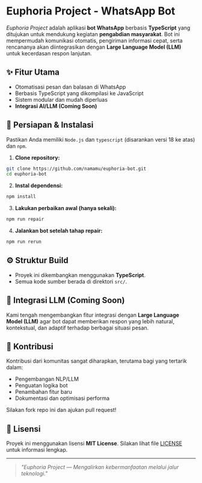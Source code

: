 
# Euphoria Project - WhatsApp Bot

_Euphoria Project_ adalah aplikasi **bot WhatsApp** berbasis **TypeScript** yang ditujukan untuk mendukung kegiatan **pengabdian masyarakat**. Bot ini mempermudah komunikasi otomatis, pengiriman informasi cepat, serta rencananya akan diintegrasikan dengan **Large Language Model (LLM)** untuk kecerdasan respon lanjutan.

## ✨ Fitur Utama

-  Otomatisasi pesan dan balasan di WhatsApp
-  Berbasis TypeScript yang dikompilasi ke JavaScript
-  Sistem modular dan mudah diperluas
-  **Integrasi AI/LLM (Coming Soon)**

## 🚀 Persiapan & Instalasi

Pastikan Anda memiliki `Node.js` dan `typescript` (disarankan versi 18 ke atas) dan `npm`.

1. **Clone repository:**

```bash
git clone https://github.com/namamu/euphoria-bot.git
cd euphoria-bot
```


2. **Instal dependensi:**

```bash
npm install
```

3. **Lakukan perbaikan awal (hanya sekali):**

```bash
npm run repair
```

4. **Jalankan bot setelah tahap repair:**

```bash
npm run rerun
```

## ⚙️ Struktur Build

-  Proyek ini dikembangkan menggunakan **TypeScript**.
-  Semua kode sumber berada di direktori `src/`.

## 📡 Integrasi LLM (Coming Soon)

Kami tengah mengembangkan fitur integrasi dengan **Large Language Model (LLM)** agar bot dapat memberikan respon yang lebih natural, kontekstual, dan adaptif terhadap berbagai situasi pesan.

## 🤝 Kontribusi

Kontribusi dari komunitas sangat diharapkan, terutama bagi yang tertarik dalam:

-  Pengembangan NLP/LLM
-  Penguatan logika bot
-  Penambahan fitur baru
-  Dokumentasi dan optimisasi performa

Silakan fork repo ini dan ajukan pull request!

## 🧾 Lisensi

Proyek ini menggunakan lisensi **MIT License**. Silakan lihat file [LICENSE](./LICENSE) untuk informasi lengkap.


---

> _"Euphoria Project — Mengalirkan kebermanfaatan melalui jalur teknologi."_
